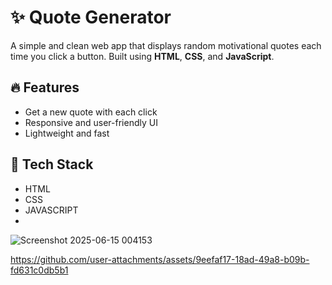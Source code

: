 # ✨ Quote Generator

A simple and clean web app that displays random motivational quotes each time you click a button. Built using **HTML**, **CSS**, and **JavaScript**.

## 🔥 Features

- Get a new quote with each click
- Responsive and user-friendly UI
- Lightweight and fast

## 🚀 Tech Stack

- HTML
- CSS
- JAVASCRIPT
- 

![Screenshot 2025-06-15 004153](https://github.com/user-attachments/assets/465ddfc2-3caa-4af0-841e-fb324e4d4142)



https://github.com/user-attachments/assets/9eefaf17-18ad-49a8-b09b-fd631c0db5b1

